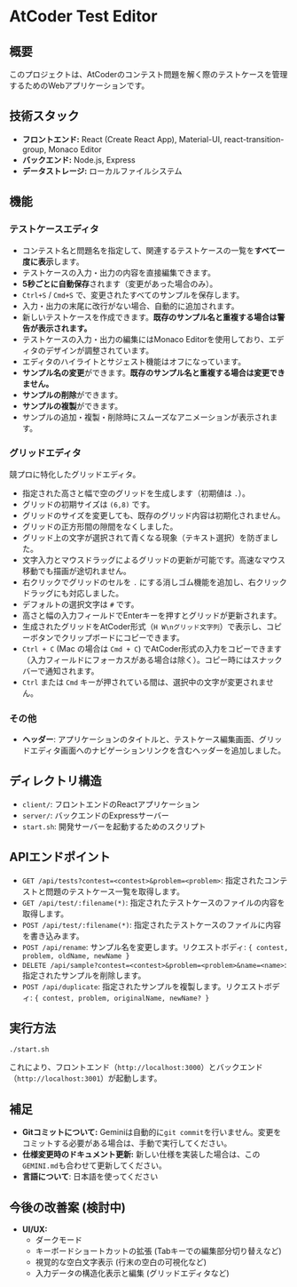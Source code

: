 # AtCoder Test Editor

## 概要

このプロジェクトは、AtCoderのコンテスト問題を解く際のテストケースを管理するためのWebアプリケーションです。

## 技術スタック

*   **フロントエンド:** React (Create React App), Material-UI, react-transition-group, Monaco Editor
*   **バックエンド:** Node.js, Express
*   **データストレージ:** ローカルファイルシステム

## 機能

### テストケースエディタ

*   コンテスト名と問題名を指定して、関連するテストケースの一覧を**すべて一度に表示**します。
*   テストケースの入力・出力の内容を直接編集できます。
*   **5秒ごとに自動保存**されます（変更があった場合のみ）。
*   `Ctrl+S` / `Cmd+S` で、変更されたすべてのサンプルを保存します。
*   入力・出力の末尾に改行がない場合、自動的に追加されます。
*   新しいテストケースを作成できます。**既存のサンプル名と重複する場合は警告が表示されます。**
*   テストケースの入力・出力の編集にはMonaco Editorを使用しており、エディタのデザインが調整されています。
*   エディタのハイライトとサジェスト機能はオフになっています。
*   **サンプル名の変更**ができます。**既存のサンプル名と重複する場合は変更できません。**
*   **サンプルの削除**ができます。
*   **サンプルの複製**ができます。
*   サンプルの追加・複製・削除時にスムーズなアニメーションが表示されます。

### グリッドエディタ
競プロに特化したグリッドエディタ。

*   指定された高さと幅で空のグリッドを生成します（初期値は `.`）。
*   グリッドの初期サイズは `(6,8)` です。
*   グリッドのサイズを変更しても、既存のグリッド内容は初期化されません。
*   グリッドの正方形間の隙間をなくしました。
*   グリッド上の文字が選択されて青くなる現象（テキスト選択）を防ぎました。
*   文字入力とマウスドラッグによるグリッドの更新が可能です。高速なマウス移動でも描画が途切れません。
*   右クリックでグリッドのセルを `.` にする消しゴム機能を追加し、右クリックドラッグにも対応しました。
*   デフォルトの選択文字は `#` です。
*   高さと幅の入力フィールドでEnterキーを押すとグリッドが更新されます。
*   生成されたグリッドをAtCoder形式（`H W\nグリッド文字列`）で表示し、コピーボタンでクリップボードにコピーできます。
*   `Ctrl + C` (Mac の場合は `Cmd + C`) でAtCoder形式の入力をコピーできます（入力フィールドにフォーカスがある場合は除く）。コピー時にはスナックバーで通知されます。
*   `Ctrl` または `Cmd` キーが押されている間は、選択中の文字が変更されません。

### その他

*   **ヘッダー**: アプリケーションのタイトルと、テストケース編集画面、グリッドエディタ画面へのナビゲーションリンクを含むヘッダーを追加しました。

## ディレクトリ構造

*   `client/`: フロントエンドのReactアプリケーション
*   `server/`: バックエンドのExpressサーバー
*   `start.sh`: 開発サーバーを起動するためのスクリプト

## APIエンドポイント

*   `GET /api/tests?contest=<contest>&problem=<problem>`: 指定されたコンテストと問題のテストケース一覧を取得します。
*   `GET /api/test/:filename(*)`: 指定されたテストケースのファイルの内容を取得します。
*   `POST /api/test/:filename(*)`: 指定されたテストケースのファイルに内容を書き込みます。
*   `POST /api/rename`: サンプル名を変更します。リクエストボディ: `{ contest, problem, oldName, newName }`
*   `DELETE /api/sample?contest=<contest>&problem=<problem>&name=<name>`: 指定されたサンプルを削除します。
*   `POST /api/duplicate`: 指定されたサンプルを複製します。リクエストボディ: `{ contest, problem, originalName, newName? }`

## 実行方法

```bash
./start.sh
```

これにより、フロントエンド（`http://localhost:3000`）とバックエンド（`http://localhost:3001`）が起動します。

## 補足

*   **Gitコミットについて:** Geminiは自動的に`git commit`を行いません。変更をコミットする必要がある場合は、手動で実行してください。
*   **仕様変更時のドキュメント更新:** 新しい仕様を実装した場合は、この`GEMINI.md`も合わせて更新してください。
*   **言語について**: 日本語を使ってください

## 今後の改善案 (検討中)

*   **UI/UX:**
    *   ダークモード
    *   キーボードショートカットの拡張 (Tabキーでの編集部分切り替えなど)
    *   視覚的な空白文字表示 (行末の空白の可視化など)
    *   入力データの構造化表示と編集 (グリッドエディタなど)

